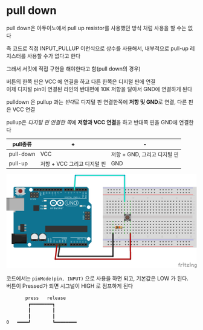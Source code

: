 # pull down
pull down은 아두이노에서 pull up resistor를 사용했던 방식 처럼 사용을 할 수는 없다  

즉 코드로 직접 INPUT_PULLUP 이런식으로 상수를 사용해서, 내부적으로 pull-up 레지스터를 사용할 수가 없다고 한다 

그래서 서킷에 직접 구현을 해야한다고 함(pull down의 경우)   

버튼의 한쪽 핀은 VCC 에 연결을 하고 다른 한쪽은 디지털 핀에 연결  
이제 디지털 pin이 연결된 라인의 반대편에 10K 저항을 달아서 GND에 연결하게 된다   

pulldown 은 pullup 과는 *반대*로 디지털 핀 연결한쪽에 **저항 및 GND**로 연결, 다른 핀은 VCC 연결

pullup은 *디지털 핀 연결한 쪽*에 **저항과 VCC 연결**을 하고 반대쪽 핀을 GND에 연결한다

| pull종류 | + | - |
| --- | --- | --- |
| pull-down | VCC | 저항 + GND, 그리고 디지털 핀 |
| pull-up |  저항 + VCC 그리고 디지털 핀 | GND |

![robotics back-end 사이트 참고- pulldown](img/arduino_pull_down.png)


코드에서는 `pinMode(pin, INPUT)` 으로 사용을 하면 되고, 기본값은 LOW 가 된다.   
버튼이 Pressed가 되면 시그널이 HIGH 로 점프하게 된다   

```
       press   release
        ┏━━━━━━━━┓
        ┃        ┃
        ┃        ┃
0   ━━━━┛        ┗━━━━━━━━
```

